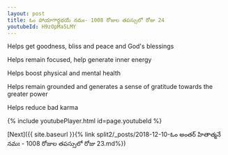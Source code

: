 ```yaml
---
layout: post
title: ఓం హాయాగార్ధభయే నమః- 1008 రోజుల తపస్సులో రోజు 24
youtubeId: H9zOpMa5LMY
---
```

 
 
Helps get goodness, bliss and peace and God's blessings
 
Helps remain focused, help generate inner energy 
 
Helps boost physical and mental health 
 
Helps remain grounded and generates a sense of gratitude towards the greater power 
 
Helps reduce bad karma
 
 
 
 


{% include youtubePlayer.html id=page.youtubeId %}
 
[Next]({{ site.baseurl }}{% link  split2/_posts/2018-12-10-ఓం అంతర్ హితాత్మనే నమః - 1008 రోజుల తపస్సులో రోజు 23.md%})
 
